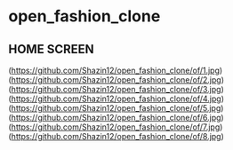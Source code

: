 # open_fashion_clone

## HOME SCREEN

(https://github.com/Shazin12/open_fashion_clone/of/1.jpg)
(https://github.com/Shazin12/open_fashion_clone/of/2.jpg)
(https://github.com/Shazin12/open_fashion_clone/of/3.jpg)
(https://github.com/Shazin12/open_fashion_clone/of/4.jpg)
(https://github.com/Shazin12/open_fashion_clone/of/5.jpg)
(https://github.com/Shazin12/open_fashion_clone/of/6.jpg)
(https://github.com/Shazin12/open_fashion_clone/of/7.jpg)
(https://github.com/Shazin12/open_fashion_clone/of/8.jpg)


